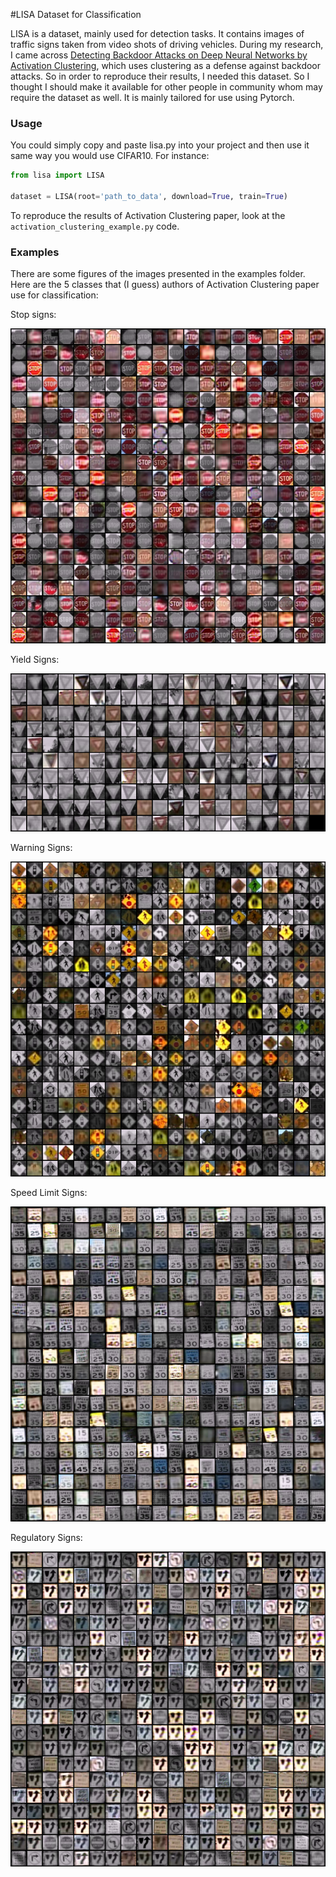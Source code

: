 #LISA Dataset for Classification

LISA is a dataset, mainly used for detection tasks.
It contains images of traffic signs taken from video shots of driving vehicles.
During my research, I came across [Detecting Backdoor Attacks on Deep Neural Networks by Activation Clustering](https://arxiv.org/pdf/1811.03728.pdf), 
which uses clustering as a defense against backdoor attacks. 
So in order to reproduce their results, I needed this dataset.
So I thought I should make it available for other people in community whom may require the dataset as well. 
It is mainly tailored for use using Pytorch. 


### Usage
You could simply copy and paste lisa.py into your project and then use it same way you would use CIFAR10. For instance:

```python
from lisa import LISA

dataset = LISA(root='path_to_data', download=True, train=True)

```

To reproduce the results of Activation Clustering paper, look at the `activation_clustering_example.py` code. 

### Examples 
There are some figures of the images presented in the examples folder. 
Here are the 5 classes that (I guess) authors of Activation Clustering paper use for classification:

Stop signs:

![Stop Signs](/examples/png/stop.png)


Yield Signs:

![Yield Signs](/examples/png/yield.png)

Warning Signs:

![Warning Signs](/examples/png/warning.png)

Speed Limit Signs:

![Speed Limit Signs](/examples/png/speed.png)

Regulatory Signs:

![Regulatory Signs](/examples/png/regulatory.png)
